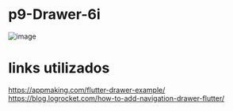 # p9-Drawer-6i

![image](https://github.com/VegaTapiaGemaKarina/Act9_Drawer_FlutLab/assets/144732543/2df11b7c-bf8b-4bc6-ba9b-89a6bf1103d1)
# links utilizados
https://appmaking.com/flutter-drawer-example/
https://blog.logrocket.com/how-to-add-navigation-drawer-flutter/
